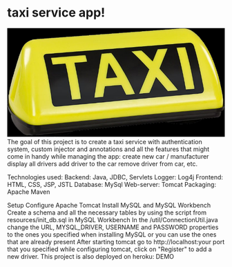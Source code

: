 # taxi service app!
![img_1.png](img_1.png)
The goal of this project is to create a taxi service with authentication system, custom injector and annotations and all the features that might come in handy while managing the app:
create new car / manufacturer
display all drivers
add driver to the car
remove driver from car, etc.

Technologies used:
Backend: Java, JDBC, Servlets
Logger: Log4j
Frontend: HTML, CSS, JSP, JSTL
Database: MySql
Web-server: Tomcat
Packaging: Apache Maven

Setup
Configure Apache Tomcat
Install MySQL and MySQL Workbench
Create a schema and all the necessary tables by using the script from resources/init_db.sql in MySQL Workbench
In the /util/ConnectionUtil.java change the URL, MYSQL_DRIVER, USERNAME and PASSWORD properties to the ones you specified when installing MySQL or you can use the ones that are already present
After starting tomcat go to http://localhost:your port that you specified while configuring tomcat, click on "Register" to add a new driver.
This project is also deployed on heroku: DEMO